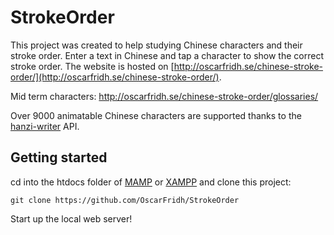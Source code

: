 # StrokeOrder

This project was created to help studying Chinese characters and their stroke order. Enter a text in Chinese and tap a character to show the correct stroke order. The website is hosted on [http://oscarfridh.se/chinese-stroke-order/](http://oscarfridh.se/chinese-stroke-order/).

Mid term characters: http://oscarfridh.se/chinese-stroke-order/glossaries/


Over 9000 animatable Chinese characters are supported thanks to the [hanzi-writer](https://chanind.github.io/hanzi-writer/) API.

## Getting started

cd into the htdocs folder of [MAMP](https://www.mamp.info/en/mamp/) or [XAMPP](https://www.apachefriends.org/index.html) and clone this project:
```
git clone https://github.com/OscarFridh/StrokeOrder
```
Start up the local web server!
